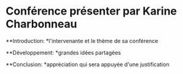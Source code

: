 # Conférence présenter par Karine Charbonneau
**Introduction: *l'intervenante et le thème de sa conférence

**Développement:  *grandes idées partagées

**Conclusion: *appréciation qui sera appuyée d'une justification
